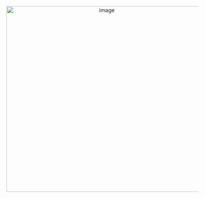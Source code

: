 <p align="center">
  <img width="511" height="488" alt="image" src="https://github.com/user-attachments/assets/ead1ed7d-ddc7-481e-aa52-b5ffa00628e2" />
</p>
